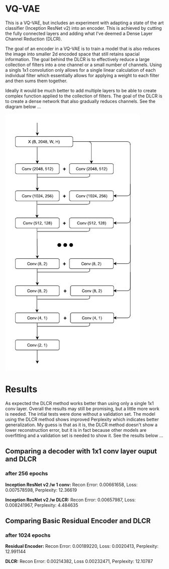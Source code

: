 # VQ-VAE

This is a VQ-VAE, but includes an experiment with adapting a state of the art classifier (Inception ResNet v2) into an encoder.  This is achieved by cutting the fully connected layers and adding what I've deemed a Dense Layer Channel Reduction (DLCR).

The goal of an encoder in a VQ-VAE is to train a model that is also reduces the image into smaller 2d encoded space that still retains spacial information.  The goal behind the DLCR is to effectively reduce a large collection of filters into a one channel or a small number of channels.  Using a singls 1x1 convolution only allows for a single linear calculation of each individual filter which essentially allows for applying a weight to each filter and then sums them together.

Ideally it would be much better to add multiple layers to be able to create complex function applied to the collection of filters.  The goal of the DLCR is to create a dense network that also gradually reduces channels.  See the diagram below ...

![DLCR](https://github.com/wrrogers/VQ-VAE_v1/blob/master/dlcr.png)

# Results
As expected the DLCR method works better than using only a single 1x1 conv layer.  Overall the results may still be promising, but a little more work is needed.  The intial tests were done without a validation set.  The model using the DLCR method shows improved Perplexity which indicates better generalization.  My guess is that as it is, the DLCR method doesn't show a lower reconstruction error, but it is in fact because other models are overfitting and a validation set is needed to show it.  See the results below ...

## Comparing a decoder with 1x1 conv layer ouput and DLCR
### after 256 epochs
**Inception ResNet v2 /w 1 conv:**
Recon Error: 0.00661658, Loss: 0.007578598, Perplexity: 12.36619

**Inception ResNet v2 /w DLCR:**
Recon Error: 0.00657987, Loss: 0.008241967, Perplexity: 4.484635

## Comparing Basic Residual Encoder and DLCR
### after 1024 epochs
**Residual Encoder:**
Recon Error: 0.00189220, Loss: 0.0020413, Perplexity: 12.991144

**DLCR:**
Recon Error: 0.00214382, Loss 0.00232471, Perplexity: 12.10787


